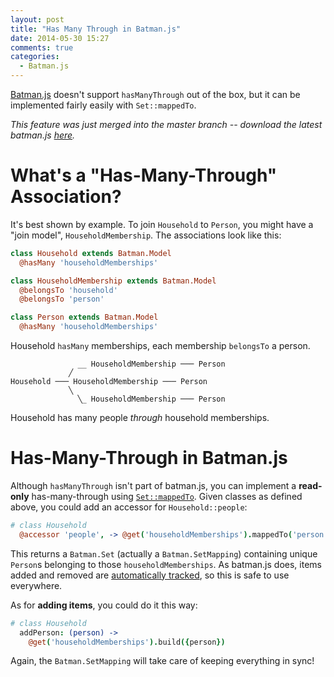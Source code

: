 ```yaml
---
layout: post
title: "Has Many Through in Batman.js"
date: 2014-05-30 15:27
comments: true
categories:
  - Batman.js
---
```


[Batman.js](http://batmanjs.org) doesn't support `hasManyThrough` out of the box, but it can be implemented fairly easily with `Set::mappedTo`.

<!-- more -->

_This feature was just merged into the master branch -- download the latest batman.js [here](http://batmanjs.org/download.html)._

# What's a "Has-Many-Through" Association?

It's best shown by example. To join `Household` to `Person`, you might have a "join model", `HouseholdMembership`. The associations look like this:

```coffeescript
class Household extends Batman.Model
  @hasMany 'householdMemberships'

class HouseholdMembership extends Batman.Model
  @belongsTo 'household'
  @belongsTo 'person'

class Person extends Batman.Model
  @hasMany 'householdMemberships'
```

Household `hasMany` memberships, each membership `belongsTo` a person.

```
               __ HouseholdMembership ─── Person
             ╱
Household ─── HouseholdMembership ─── Person
             ╲
               ╲_ HouseholdMembership ─── Person
```

Household has many people _through_ household memberships.

# Has-Many-Through in Batman.js

Although `hasManyThrough` isn't part of batman.js, you can implement a __read-only__ has-many-through using [`Set::mappedTo`](http://batmanjs.org/docs/api/batman.set.html#prototype_function_mappedto). Given classes as defined above, you could add an accessor for `Household::people`:

```coffeescript
# class Household
  @accessor 'people', -> @get('householdMemberships').mappedTo('person')
```

This returns a `Batman.Set` (actually a `Batman.SetMapping`) containing unique `Person`s belonging to those `householdMemberships`. As batman.js does, items added and removed are [automatically tracked](rmosolgo.github.io/blog/2014/04/20/automatic-source-tracking-in-batman-dot-js/), so this is safe to use everywhere.

As for __adding items__, you could do it this way:

```coffeescript
# class Household
  addPerson: (person) ->
    @get('householdMemberships').build({person})
```

Again, the `Batman.SetMapping` will take care of keeping everything in sync!
